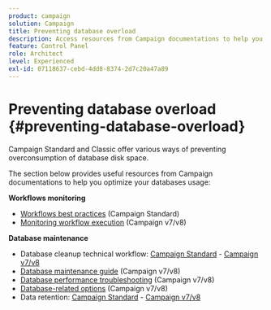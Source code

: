 ```yaml
---
product: campaign
solution: Campaign
title: Preventing database overload
description: Access resources from Campaign documentations to help you prevent database overload on your instances.
feature: Control Panel
role: Architect
level: Experienced
exl-id: 07118637-cebd-4dd8-8374-2d7c20a47a89
---
```

# Preventing database overload {#preventing-database-overload}

Campaign Standard and Classic offer various ways of preventing overconsumption of database disk space.

The section below provides useful resources from Campaign documentations to help you optimize your databases usage:

**Workflows monitoring**

* [Workflows best practices](https://experienceleague.adobe.com/docs/campaign-standard/using/managing-processes-and-data/workflow-general-operation/best-practices-workflows.html) (Campaign Standard)
* [Monitoring workflow execution](https://experienceleague.adobe.com/docs/campaign-classic/using/automating-with-workflows/monitoring-workflows/monitoring-workflow-execution.html) (Campaign v7/v8)

**Database maintenance**

* Database cleanup technical workflow: [Campaign Standard](https://experienceleague.adobe.com/docs/campaign-standard/using/administrating/application-settings/technical-workflows.html#list-of-technical-workflows) - [Campaign v7/v8](https://experienceleague.adobe.com/docs/campaign-classic/using/monitoring-campaign-classic/data-processing/database-cleanup-workflow.html)
* [Database maintenance guide](https://experienceleague.adobe.com/docs/campaign-classic/using/monitoring-campaign-classic/database-maintenance/recommendations.html) (Campaign v7/v8)
* [Database performance troubleshooting](https://experienceleague.adobe.com/docs/campaign-classic/using/monitoring-campaign-classic/troubleshooting-toc/database-issues-toc/database-performances.html) (Campaign v7/v8)
* [Database-related options](https://experienceleague.adobe.com/docs/campaign-classic/using/installing-campaign-classic/appendices/configuring-campaign-options.html#database) (Campaign v7/v8)
* Data retention: [Campaign Standard](https://experienceleague.adobe.com/docs/campaign-standard/using/administrating/application-settings/data-retention.html) - [Campaign v7/v8](https://experienceleague.adobe.com/docs/campaign-classic/using/configuring-campaign-classic/data-model/data-model-best-practices.html#data-retention)
